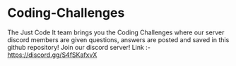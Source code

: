 # Coding-Challenges
The Just Code It team brings you the Coding Challenges where our server discord members are given questions, answers are posted and saved in this github repository!
Join our discord server! Link :-
https://discord.gg/S4fSKafxvX
